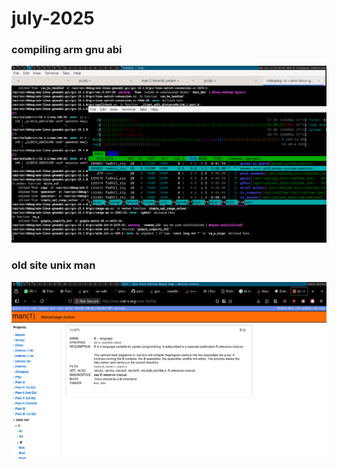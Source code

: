 # july-2025

### compiling arm gnu abi
![image](../_images/15fd0bb09202c24cb3b940c8806134c187da160f89abf4cd8b3bbf4cca3ee74d20c17ca74aea0b44066d9a2d4ab90f58aea12e27324a1a61c72d8db0.png)

### old site unix man
![image](../_images/0c31386d00d90124c4ceb588f705ebec6e606594e25216245e53cda675190ca5acacb200f23558274e925be27f4f28c2dd243c25bd5bc742a32b5293.png)
